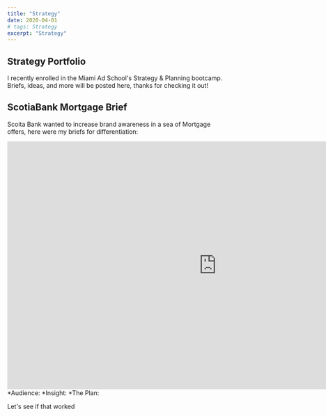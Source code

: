 ```yaml
---
title: "Strategy"
date: 2020-04-01
# tags: Strategy
excerpt: "Strategy"
---
```



## Strategy Portfolio

I recently enrolled in the Miami Ad School's Strategy & Planning bootcamp. Briefs, ideas, and more will be posted here, thanks for checking it out!

## ScotiaBank Mortgage Brief

Scoita Bank wanted to increase brand awareness in a sea of Mortgage offers, here were my briefs for differentiation:

<iframe src="https://docs.google.com/presentation/d/11oLhaDZs0OS8Y7gs3Ly4tg4eprcpCrU2EgdMD46tBnI/embed?start=false&loop=true&delayms=5000" frameborder="0" width="960" height="569" allowfullscreen="true" mozallowfullscreen="true" webkitallowfullscreen="true"></iframe>
*Audience:
*Insight:
*The Plan:

Let's see if that worked

